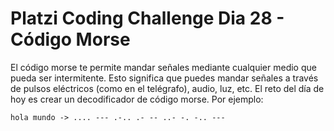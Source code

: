# Platzi Coding Challenge Dia 28 - Código Morse

El código morse te permite mandar señales mediante cualquier medio que pueda ser intermitente. Esto significa que puedes mandar señales a través de pulsos eléctricos (como en el telégrafo), audio, luz, etc. El reto del día de hoy es crear un decodificador de código morse. Por ejemplo:

`hola mundo -> .... --- .-.. .- -- ..- -. -.. ---`